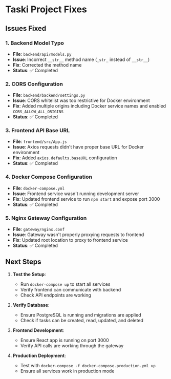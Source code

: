# Taski Project Fixes

## Issues Fixed

### 1. Backend Model Typo
- **File**: `backend/api/models.py`
- **Issue**: Incorrect `__str__` method name (`_str_` instead of `__str__`)
- **Fix**: Corrected the method name
- **Status**: ✅ Completed

### 2. CORS Configuration
- **File**: `backend/backend/settings.py`
- **Issue**: CORS whitelist was too restrictive for Docker environment
- **Fix**: Added multiple origins including Docker service names and enabled `CORS_ALLOW_ALL_ORIGINS`
- **Status**: ✅ Completed

### 3. Frontend API Base URL
- **File**: `frontend/src/App.js`
- **Issue**: Axios requests didn't have proper base URL for Docker environment
- **Fix**: Added `axios.defaults.baseURL` configuration
- **Status**: ✅ Completed

### 4. Docker Compose Configuration
- **File**: `docker-compose.yml`
- **Issue**: Frontend service wasn't running development server
- **Fix**: Updated frontend service to run `npm start` and expose port 3000
- **Status**: ✅ Completed

### 5. Nginx Gateway Configuration
- **File**: `gateway/nginx.conf`
- **Issue**: Gateway wasn't properly proxying requests to frontend
- **Fix**: Updated root location to proxy to frontend service
- **Status**: ✅ Completed

## Next Steps

1. **Test the Setup**:
   - Run `docker-compose up` to start all services
   - Verify frontend can communicate with backend
   - Check API endpoints are working

2. **Verify Database**:
   - Ensure PostgreSQL is running and migrations are applied
   - Check if tasks can be created, read, updated, and deleted

3. **Frontend Development**:
   - Ensure React app is running on port 3000
   - Verify API calls are working through the gateway

4. **Production Deployment**:
   - Test with `docker-compose -f docker-compose.production.yml up`
   - Ensure all services work in production mode

